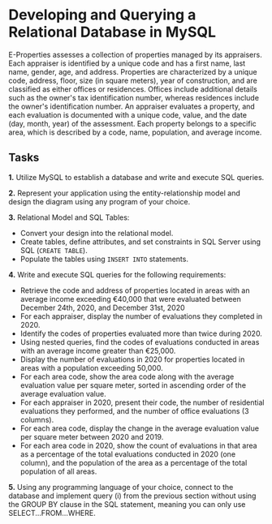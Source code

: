 # Developing and Querying a Relational Database in MySQL

E-Properties assesses a collection of properties managed by its appraisers. Each appraiser is identified by a unique code and has a first name, last name, gender, age, and address. Properties are characterized by a unique code, address, floor, size (in square meters), year of construction, and are classified as either offices or residences. Offices include additional details such as the owner's tax identification number, whereas residences include the owner's identification number. An appraiser evaluates a property, and each evaluation is documented with a unique code, value, and the date (day, month, year) of the assessment. Each property belongs to a specific area, which is described by a code, name, population, and average income.

## Tasks

**1.** Utilize MySQL to establish a database and write and execute SQL queries.

**2.** Represent your application using the entity-relationship model and design the diagram using any program of your choice.

**3.** Relational Model and SQL Tables:
   - Convert your design into the relational model.
   - Create tables, define attributes, and set constraints in SQL Server using SQL (`CREATE TABLE`).
   - Populate the tables using `INSERT INTO` statements.

**4.** Write and execute SQL queries for the following requirements:
   - Retrieve the code and address of properties located in areas with an average income exceeding €40,000 that were evaluated between December 24th, 2020, and December 31st, 2020
   - For each appraiser, display the number of evaluations they completed in 2020.
   - Identify the codes of properties evaluated more than twice during 2020.
   - Using nested queries, find the codes of evaluations conducted in areas with an average income greater than €25,000.
   - Display the number of evaluations in 2020 for properties located in areas with a population exceeding 50,000.
   - For each area code, show the area code along with the average evaluation value per square meter, sorted in ascending order of the average evaluation value.
   - For each appraiser in 2020, present their code, the number of residential evaluations they performed, and the number of office evaluations (3 columns).
   - For each area code, display the change in the average evaluation value per square meter between 2020 and 2019.
   - For each area code in 2020, show the count of evaluations in that area as a percentage of the total evaluations conducted in 2020 (one column), and the population of the area as a percentage of the total population of all areas.

**5.** Using any programming language of your choice, connect to the database and implement query (i) from the previous section without using the GROUP BY clause in the SQL statement, meaning you can only use SELECT...FROM...WHERE.
